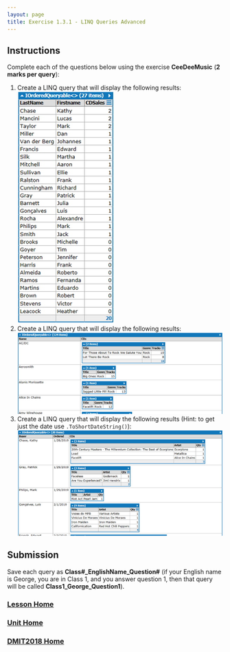 ```yaml
---
layout: page
title: Exercise 1.3.1 - LINQ Queries Advanced
---
```


## Instructions
Complete each of the questions below using the exercise **CeeDeeMusic** (**2 marks per query**):
1. Create a LINQ query that will display the following results:<br>
![1_3_1-01](files/1_3_1-01.jpg)
2.	Create a LINQ query that will display the following results:<br>
![1_3_1-02](files/1_3_1-02.jpg)
3. Create a LINQ query that will display the following results (Hint: to get just the date use `.ToShortDateString()`):<br>
![1_3_1-03](files/1_3_1-03.jpg)

## Submission
Save each query as **Class#_EnglishName_Question#** (if your English name is George, you are in Class 1, and you answer question 1, then that query will be called **Class1_George_Question1**).

### [Lesson Home](1_3_0.md)
### [Unit Home](index.md)
### [DMIT2018 Home](../)